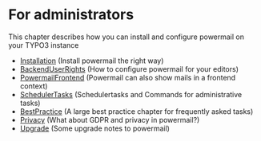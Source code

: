 # For administrators

This chapter describes how you can install and configure powermail on your TYPO3 instance

* [Installation](Installation.md) (Install powermail the right way)
* [BackendUserRights](BackendUserRights.md) (How to configure powermail for your editors)
* [PowermailFrontend](PowermailFrontend.md) (Powermail can also show mails in a frontend context)
* [SchedulerTasks](SchedulerTasks.md) (Schedulertasks and Commands for administrative tasks)
* [BestPractice](BestPractice.md) (A large best practice chapter for frequently asked tasks)
* [Privacy](Privacy.md) (What about GDPR and privacy in powermail?)
* [Upgrade](Upgrade.md) (Some upgrade notes to powermail)
